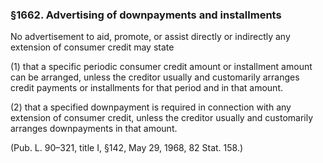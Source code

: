 ### §1662. Advertising of downpayments and installments ###

No advertisement to aid, promote, or assist directly or indirectly any extension of consumer credit may state

(1) that a specific periodic consumer credit amount or installment amount can be arranged, unless the creditor usually and customarily arranges credit payments or installments for that period and in that amount.

(2) that a specified downpayment is required in connection with any extension of consumer credit, unless the creditor usually and customarily arranges downpayments in that amount.

(Pub. L. 90–321, title I, §142, May 29, 1968, 82 Stat. 158.)